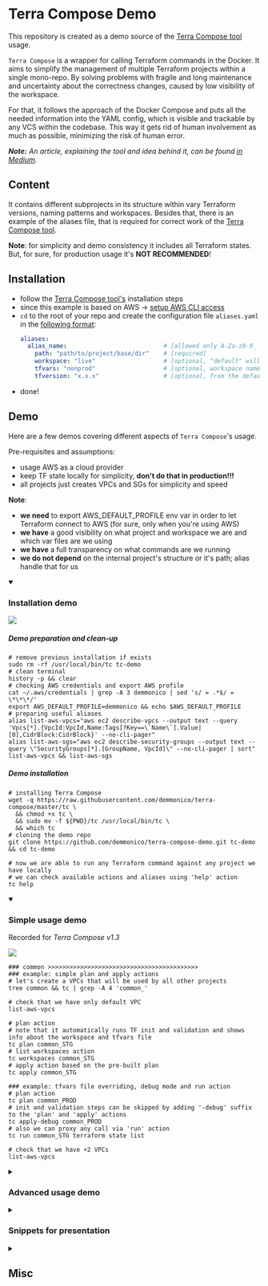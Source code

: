 # Terra Compose Demo

This repository is created as a demo source of the [Terra Compose tool](https://github.com/demmonico/terra-compose) usage.

`Terra Compose` is a wrapper for calling Terraform commands in the Docker.
It aims to simplify the management of multiple Terraform projects within a single mono-repo.
By solving problems with fragile and long maintenance and uncertainty about the correctness changes, caused by low visibility of the workspace.

For that, it follows the approach of the Docker Compose and puts all the needed information into the YAML config, which is visible and trackable by any VCS within the codebase.
This way it gets rid of human involvement as much as possible, minimizing the risk of human error.

_**Note:** An article, explaining the tool and idea behind it, can be found [in Medium](https://medium.com/@demmonico/multiple-terraform-projects-in-a-mono-repo-how-to-survive-a-mess-e1ec5a136d17)._

## Content

It contains different subprojects in its structure within vary Terraform versions, naming patterns and workspaces. 
Besides that, there is an example of the aliases file, that is required for correct work of the [Terra Compose tool](https://github.com/demmonico/terra-compose).

**Note**: for simplicity and demo consistency it includes all Terraform states. But, for sure, for production usage it's **NOT RECOMMENDED**! 

## Installation

- follow the [Terra Compose tool's](https://github.com/demmonico/terra-compose#installation) installation steps
- since this example is based on AWS -> [setup AWS CLI access](https://github.com/demmonico/terra-compose#aws-credentials)
- `cd` to the root of your repo and create the configuration file `aliases.yaml` in the [following format](https://github.com/demmonico/terra-compose#configuration):
  ```yaml
  aliases:
    alias_name:                           # [allowed only A-Za-z0-9_ symbols]
      path: "path/to/project/base/dir"    # [required]
      workspace: "live"                   # [optional, "default" will be used if exists and no more choice OR ask]
      tfvars: "nonprod"                   # [optional, workspace name will be used if skip OR ask]
      tfversion: "x.x.x"                  # [optional, from the default section will be used if omitted]
  ```
- done!

## Demo

Here are a few demos covering different aspects of `Terra Compose`'s usage.

Pre-requisites and assumptions:
- usage AWS as a cloud provider
- keep TF state locally for simplicity, **don't do that in production!!!**
- all projects just creates VPCs and SGs for simplicity and speed

**Note**: 
- **we need** to export AWS_DEFAULT_PROFILE env var in order to let Terraform connect to AWS (for sure, only when you're using AWS)
- **we have** a good visibility on what project and workspace we are and which var files are we using
- **we have** a full transparency on what commands are we running
- **we do not depend** on the internal project's structure or it's path; alias handle that for us



<details open>
<summary>

### Installation demo

</summary>

![](_demo/screencasts/tc-install.gif)

##### Demo preparation and clean-up

```shell
# remove previous installation if exists
sudo rm -rf /usr/local/bin/tc tc-demo
# clean terminal
history -p && clear
# checking AWS credentials and export AWS profile
cat ~/.aws/credentials | grep -A 3 demmonico | sed 's/ = .*$/ = \*\*\*/'
export AWS_DEFAULT_PROFILE=demmonico && echo $AWS_DEFAULT_PROFILE
# preparing useful aliases
alias list-aws-vpcs="aws ec2 describe-vpcs --output text --query 'Vpcs[*].{VpcId:VpcId,Name:Tags[?Key==\`Name\`].Value|[0],CidrBlock:CidrBlock}' --no-cli-pager"
alias list-aws-sgs="aws ec2 describe-security-groups --output text --query \"SecurityGroups[*].[GroupName, VpcId]\" --no-cli-pager | sort"
list-aws-vpcs && list-aws-sgs
```

##### Demo installation

```shell
# installing Terra Compose
wget -q https://raw.githubusercontent.com/demmonico/terra-compose/master/tc \
  && chmod +x tc \
  && sudo mv -f ${PWD}/tc /usr/local/bin/tc \
  && which tc
# cloning the demo repo
git clone https://github.com/demmonico/terra-compose-demo.git tc-demo && cd tc-demo

# now we are able to run any Terraform command against any project we have locally
# we can check available actions and aliases using 'help' action
tc help
```

</details>



<details open>
<summary>

### Simple usage demo

</summary>

Recorded for _Terra Compose v1.3_

![](_demo/screencasts/tc-simple.gif)

```shell
### common >>>>>>>>>>>>>>>>>>>>>>>>>>>>>>>>>>>>>>>>>>
### example: simple plan and apply actions
# let's create a VPCs that will be used by all other projects
tree common && tc | grep -A 4 'common_'

# check that we have only default VPC
list-aws-vpcs

# plan action
# note that it automatically runs TF init and validation and shows info about the workspace and tfvars file 
tc plan common_STG
# list workspaces action
tc workspaces common_STG
# apply action based on the pre-built plan
tc apply common_STG

### example: tfvars file overriding, debug mode and run action
# plan action
tc plan common_PROD
# init and validation steps can be skipped by adding '-debug' suffix to the 'plan' and 'apply' actions
tc apply-debug common_PROD
# also we can proxy any call via 'run' action
tc run common_STG terraform state list

# check that we have +2 VPCs
list-aws-vpcs
```

</details>



<details>
<summary>

### Advanced usage demo

</summary>

Recorded for _Terra Compose v1.3_

![](_demo/screencasts/tc-advanced.gif)

```shell
### projects/portal/app >>>>>>>>>>>>>>>>>>>>>>>>>>>>>>>>>>>>>>>>>>
### example: nested project structure, backend-config option, hooks and shell action

# let's check the project structure
tree projects/portal

# we will use app component of the portal project for the demo
tree projects/portal/app && tc | grep -A 5 'portal_app_'

### example: backend-config and hooks
# plan action
tc plan portal_app_INT
# apply action, skipping init and validation steps
tc apply-debug portal_app_INT

# check that experiment state has been changed
tree projects/portal/app
# check that we have +1 SGs
list-aws-sgs

### example: hook usage and shell into container
# still contains info about the experiment state
tree projects/portal/app/.terraform
# let's prove that, shelling into container
tc shell portal_app_LIVE

### inside the container ###
terraform workspace list
exit
### END ###

# simple plan action run will handle that for us
tc plan portal_app_LIVE
tc apply-debug portal_app_LIVE

# check that we have +1 SGs
list-aws-sgs
```

</details>



<details>
<summary>

### Snippets for presentation

</summary>

Useful for development/presentation

```shell
# list of available commands
tc | grep -B 15 '>>>'
# list of available aliases
tc | grep -E '^(\s)+[A-Za-z0-9_]+:(\s)*$' | sed -e 's/^[[:space:]]*//' | awk -F ":" '{print $1}'

# record term
ttyrec /tmp/tc-install
# OR ttyrec -a /tmp/tc-install

# play records
ttyplay /tmp/tc-install

# create a gif out of it
ttygif /tmp/tc-install -f
```

</details>



<details>
<summary>

## Misc

</summary>

**[!!! IMPORTANT !!!]** Following instructions should be used **VERY CAREFULLY!**

```shell
# remove existing non-default VPCs if needed
for id in $( \
  aws ec2 describe-vpcs --output text --query 'Vpcs[*].{VpcId:VpcId,Name:Tags[?Key==`Name`].Value|[0]}' --no-cli-pager | \
  grep -v -E 'default|None' | \
  awk '{print $2}' \
); do echo -n "Removing '$id' VPC... " && aws ec2 delete-vpc --vpc-id $id && echo "Done"; done

# list all project resources that were involved in demo
for ws in $( \
  tc | grep -E '^(\s)+[A-Za-z0-9_]+:(\s)*$' | sed -e 's/^[[:space:]]*//' | awk -F ":" '{print $1}' | grep -E 'common_|docs|portal_' \
); do echo "$ws"; done

### portal_app_LIVE destroy example ###
# check workspace
tc workspaces portal_app_LIVE
# change workspace if needed
tc run portal_app_LIVE terraform workspace select live
# destroy resources
tc run portal_app_LIVE terraform destroy --auto-approve -var-file=live.tfvars

# clean-up TF backend cache
find . -type d -name '.terraform' -exec sudo rm -rf {} \;

# find all TF state changes
find . -type f -name '*.tfstate.backup'
```

</details>
